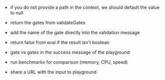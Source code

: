 - if you do not provide a path in the context, we should default the value to null
- return the gates from validateGates
- add the name of the gate directly into the validation message
- return false from eval if the result isn't boolean
- gate vs gates in the success message of the playground

- run benchmarks for comparison (memory, CPU, speed)
- share a URL with the input to playground
